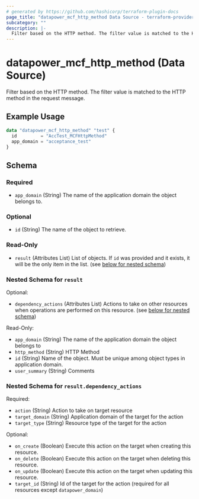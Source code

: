 ```yaml
---
# generated by https://github.com/hashicorp/terraform-plugin-docs
page_title: "datapower_mcf_http_method Data Source - terraform-provider-datapower"
subcategory: ""
description: |-
  Filter based on the HTTP method. The filter value is matched to the HTTP method in the request message.
---
```


# datapower_mcf_http_method (Data Source)

Filter based on the HTTP method. The filter value is matched to the HTTP method in the request message.

## Example Usage

```terraform
data "datapower_mcf_http_method" "test" {
  id         = "AccTest_MCFHttpMethod"
  app_domain = "acceptance_test"
}
```

<!-- schema generated by tfplugindocs -->
## Schema

### Required

- `app_domain` (String) The name of the application domain the object belongs to.

### Optional

- `id` (String) The name of the object to retrieve.

### Read-Only

- `result` (Attributes List) List of objects. If `id` was provided and it exists, it will be the only item in the list. (see [below for nested schema](#nestedatt--result))

<a id="nestedatt--result"></a>
### Nested Schema for `result`

Optional:

- `dependency_actions` (Attributes List) Actions to take on other resources when operations are performed on this resource. (see [below for nested schema](#nestedatt--result--dependency_actions))

Read-Only:

- `app_domain` (String) The name of the application domain the object belongs to
- `http_method` (String) HTTP Method
- `id` (String) Name of the object. Must be unique among object types in application domain.
- `user_summary` (String) Comments

<a id="nestedatt--result--dependency_actions"></a>
### Nested Schema for `result.dependency_actions`

Required:

- `action` (String) Action to take on target resource
- `target_domain` (String) Application domain of the target for the action
- `target_type` (String) Resource type of the target for the action

Optional:

- `on_create` (Boolean) Execute this action on the target when creating this resource.
- `on_delete` (Boolean) Execute this action on the target when deleting this resource.
- `on_update` (Boolean) Execute this action on the target when updating this resource.
- `target_id` (String) Id of the target for the action (required for all resources except `datapower_domain`)
